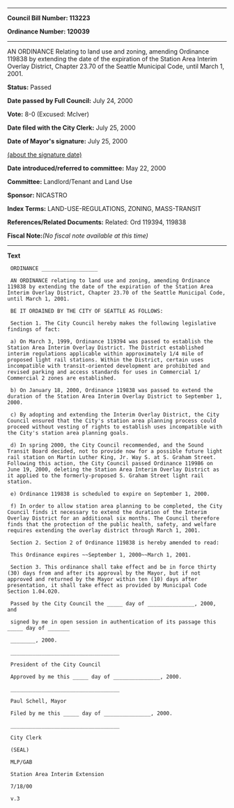 

********

**Council Bill Number: 113223**
   
**Ordinance Number: 120039**
********

 AN ORDINANCE Relating to land use and zoning, amending Ordinance 119838 by extending the date of the expiration of the Station Area Interim Overlay District, Chapter 23.70 of the Seattle Municipal Code, until March 1, 2001.

**Status:** Passed
   
**Date passed by Full Council:** July 24, 2000
   
**Vote:** 8-0 (Excused: McIver)
   
**Date filed with the City Clerk:** July 25, 2000
   
**Date of Mayor's signature:** July 25, 2000
   
[(about the signature date)](/~public/approvaldate.htm)
   
   
   
**Date introduced/referred to committee:** May 22, 2000
   
**Committee:** Landlord/Tenant and Land Use
   
**Sponsor:** NICASTRO
   
   
**Index Terms:** LAND-USE-REGULATIONS, ZONING, MASS-TRANSIT

**References/Related Documents:** Related: Ord 119394, 119838

**Fiscal Note:**_(No fiscal note available at this time)_

********

**Text**
   
```
 ORDINANCE __________________

 AN ORDINANCE relating to land use and zoning, amending Ordinance 119838 by extending the date of the expiration of the Station Area Interim Overlay District, Chapter 23.70 of the Seattle Municipal Code, until March 1, 2001.

 BE IT ORDAINED BY THE CITY OF SEATTLE AS FOLLOWS:

 Section 1. The City Council hereby makes the following legislative findings of fact:

 a) On March 3, 1999, Ordinance 119394 was passed to establish the Station Area Interim Overlay District. The District established interim regulations applicable within approximately 1/4 mile of proposed light rail stations. Within the District, certain uses incompatible with transit-oriented development are prohibited and revised parking and access standards for uses in Commercial 1/ Commercial 2 zones are established.

 b) On January 18, 2000, Ordinance 119838 was passed to extend the duration of the Station Area Interim Overlay District to September 1, 2000.

 c) By adopting and extending the Interim Overlay District, the City Council ensured that the City's station area planning process could proceed without vesting of rights to establish uses incompatible with the City's station area planning goals.

 d) In spring 2000, the City Council recommended, and the Sound Transit Board decided, not to provide now for a possible future light rail station on Martin Luther King, Jr. Way S. at S. Graham Street. Following this action, the City Council passed Ordinance 119986 on June 19, 2000, deleting the Station Area Interim Overlay District as it applied to the formerly-proposed S. Graham Street light rail station.

 e) Ordinance 119838 is scheduled to expire on September 1, 2000.

 f) In order to allow station area planning to be completed, the City Council finds it necessary to extend the duration of the Interim Overlay District for an additional six months. The Council therefore finds that the protection of the public health, safety, and welfare requires extending the overlay district through March 1, 2001.

 Section 2. Section 2 of Ordinance 119838 is hereby amended to read:

 This Ordinance expires ~~September 1, 2000~~March 1, 2001.

 Section 3. This ordinance shall take effect and be in force thirty (30) days from and after its approval by the Mayor, but if not approved and returned by the Mayor within ten (10) days after presentation, it shall take effect as provided by Municipal Code Section 1.04.020.

 Passed by the City Council the _____ day of _______________, 2000, and

 signed by me in open session in authentication of its passage this _____ day of _______

 ________, 2000.

 ___________________________________

 President of the City Council

 Approved by me this _____ day of _______________, 2000.

 ___________________________________

 Paul Schell, Mayor

 Filed by me this _____ day of _______________, 2000.

 ___________________________________

 City Clerk

 (SEAL)

 MLP/GAB

 Station Area Interim Extension

 7/18/00

 v.3

```
